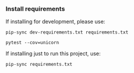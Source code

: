 
### Install requirements

If installing for development, please use:

    pip-sync dev-requirements.txt requirements.txt

    pytest --cov=unicorn

If installing just to run this project, use:

    pip-sync requirements.txt

